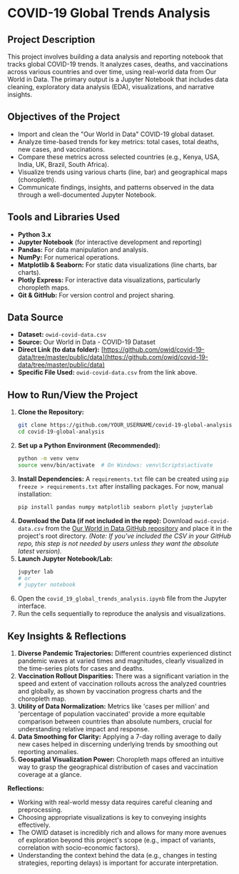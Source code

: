 # COVID-19 Global Trends Analysis

## Project Description

This project involves building a data analysis and reporting notebook that tracks global COVID-19 trends. It analyzes cases, deaths, and vaccinations across various countries and over time, using real-world data from Our World in Data. The primary output is a Jupyter Notebook that includes data cleaning, exploratory data analysis (EDA), visualizations, and narrative insights.

## Objectives of the Project

*   Import and clean the "Our World in Data" COVID-19 global dataset.
*   Analyze time-based trends for key metrics: total cases, total deaths, new cases, and vaccinations.
*   Compare these metrics across selected countries (e.g., Kenya, USA, India, UK, Brazil, South Africa).
*   Visualize trends using various charts (line, bar) and geographical maps (choropleth).
*   Communicate findings, insights, and patterns observed in the data through a well-documented Jupyter Notebook.

## Tools and Libraries Used

*   **Python 3.x**
*   **Jupyter Notebook** (for interactive development and reporting)
*   **Pandas:** For data manipulation and analysis.
*   **NumPy:** For numerical operations.
*   **Matplotlib & Seaborn:** For static data visualizations (line charts, bar charts).
*   **Plotly Express:** For interactive data visualizations, particularly choropleth maps.
*   **Git & GitHub:** For version control and project sharing.

## Data Source

*   **Dataset:** `owid-covid-data.csv`
*   **Source:** Our World in Data - COVID-19 Dataset
*   **Direct Link (to data folder):** [https://github.com/owid/covid-19-data/tree/master/public/data](https://github.com/owid/covid-19-data/tree/master/public/data)
*   **Specific File Used:** `owid-covid-data.csv` from the link above.

## How to Run/View the Project

1.  **Clone the Repository:**
    ```bash
    git clone https://github.com/YOUR_USERNAME/covid-19-global-analysis.git
    cd covid-19-global-analysis
    ```
2.  **Set up a Python Environment (Recommended):**
    ```bash
    python -m venv venv
    source venv/bin/activate  # On Windows: venv\Scripts\activate
    ```
3.  **Install Dependencies:**
    A `requirements.txt` file can be created using `pip freeze > requirements.txt` after installing packages. For now, manual installation:
    ```bash
    pip install pandas numpy matplotlib seaborn plotly jupyterlab
    ```
4.  **Download the Data (if not included in the repo):**
    Download `owid-covid-data.csv` from the [Our World in Data GitHub repository](https://github.com/owid/covid-19-data/raw/master/public/data/owid-covid-data.csv) and place it in the project's root directory. *(Note: If you've included the CSV in your GitHub repo, this step is not needed by users unless they want the absolute latest version).*
5.  **Launch Jupyter Notebook/Lab:**
    ```bash
    jupyter lab
    # or
    # jupyter notebook
    ```
6.  Open the `covid_19_global_trends_analysis.ipynb` file from the Jupyter interface.
7.  Run the cells sequentially to reproduce the analysis and visualizations.

## Key Insights & Reflections

1.  **Diverse Pandemic Trajectories:** Different countries experienced distinct pandemic waves at varied times and magnitudes, clearly visualized in the time-series plots for cases and deaths.
2.  **Vaccination Rollout Disparities:** There was a significant variation in the speed and extent of vaccination rollouts across the analyzed countries and globally, as shown by vaccination progress charts and the choropleth map.
3.  **Utility of Data Normalization:** Metrics like 'cases per million' and 'percentage of population vaccinated' provide a more equitable comparison between countries than absolute numbers, crucial for understanding relative impact and response.
4.  **Data Smoothing for Clarity:** Applying a 7-day rolling average to daily new cases helped in discerning underlying trends by smoothing out reporting anomalies.
5.  **Geospatial Visualization Power:** Choropleth maps offered an intuitive way to grasp the geographical distribution of cases and vaccination coverage at a glance.

**Reflections:**
*   Working with real-world messy data requires careful cleaning and preprocessing.
*   Choosing appropriate visualizations is key to conveying insights effectively.
*   The OWID dataset is incredibly rich and allows for many more avenues of exploration beyond this project's scope (e.g., impact of variants, correlation with socio-economic factors).
*   Understanding the context behind the data (e.g., changes in testing strategies, reporting delays) is important for accurate interpretation.
